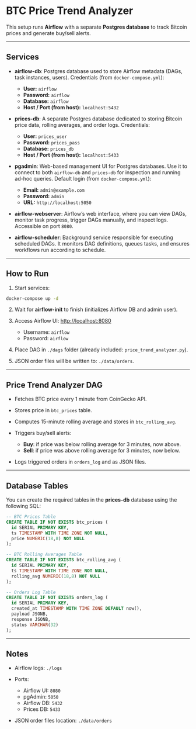 # BTC Price Trend Analyzer

This setup runs **Airflow** with a separate **Postgres database** to track Bitcoin prices and generate buy/sell alerts.

---

## Services

* **airflow-db**:
  Postgres database used to store Airflow metadata (DAGs, task instances, users). Credentials (from `docker-compose.yml`):

  * **User:** `airflow`
  * **Password:** `airflow`
  * **Database:** `airflow`
  * **Host / Port (from host):** `localhost:5432`

* **prices-db**:
  A separate Postgres database dedicated to storing Bitcoin price data, rolling averages, and order logs. Credentials:

  * **User:** `prices_user`
  * **Password:** `prices_pass`
  * **Database:** `prices_db`
  * **Host / Port (from host):** `localhost:5433`

* **pgadmin**:
  Web-based management UI for Postgres databases. Use it to connect to both `airflow-db` and `prices-db` for inspection and running ad-hoc queries. Default login (from `docker-compose.yml`):

  * **Email:** `admin@example.com`
  * **Password:** `admin`
  * **URL:** `http://localhost:5050`

* **airflow-webserver**:
  Airflow’s web interface, where you can view DAGs, monitor task progress, trigger DAGs manually, and inspect logs. Accessible on port `8080`.

* **airflow-scheduler**:
  Background service responsible for executing scheduled DAGs. It monitors DAG definitions, queues tasks, and ensures workflows run according to schedule.

---

## How to Run

1. Start services:

```bash
docker-compose up -d
```

2. Wait for **airflow-init** to finish (initializes Airflow DB and admin user).

3. Access Airflow UI: [http://localhost:8080](http://localhost:8080)

   * Username: `airflow`
   * Password: `airflow`

4. Place DAG in `./dags` folder (already included: `price_trend_analyzer.py`).

5. JSON order files will be written to: `./data/orders`.

---

## Price Trend Analyzer DAG

* Fetches BTC price every 1 minute from CoinGecko API.
* Stores price in `btc_prices` table.
* Computes 15-minute rolling average and stores in `btc_rolling_avg`.
* Triggers buy/sell alerts:

  * **Buy**: if price was below rolling average for 3 minutes, now above.
  * **Sell**: if price was above rolling average for 3 minutes, now below.
* Logs triggered orders in `orders_log` and as JSON files.

---

## Database Tables

You can create the required tables in the **prices-db** database using the following SQL:

```sql
-- BTC Prices Table
CREATE TABLE IF NOT EXISTS btc_prices (
  id SERIAL PRIMARY KEY,
  ts TIMESTAMP WITH TIME ZONE NOT NULL,
  price NUMERIC(18,8) NOT NULL
);

-- BTC Rolling Averages Table
CREATE TABLE IF NOT EXISTS btc_rolling_avg (
  id SERIAL PRIMARY KEY,
  ts TIMESTAMP WITH TIME ZONE NOT NULL,
  rolling_avg NUMERIC(18,8) NOT NULL
);

-- Orders Log Table
CREATE TABLE IF NOT EXISTS orders_log (
  id SERIAL PRIMARY KEY,
  created_at TIMESTAMP WITH TIME ZONE DEFAULT now(),
  payload JSONB,
  response JSONB,
  status VARCHAR(32)
);
```

---

## Notes

* Airflow logs: `./logs`
* Ports:

  * Airflow UI: `8080`
  * pgAdmin: `5050`
  * Airflow DB: `5432`
  * Prices DB: `5433`
* JSON order files location: `./data/orders`
